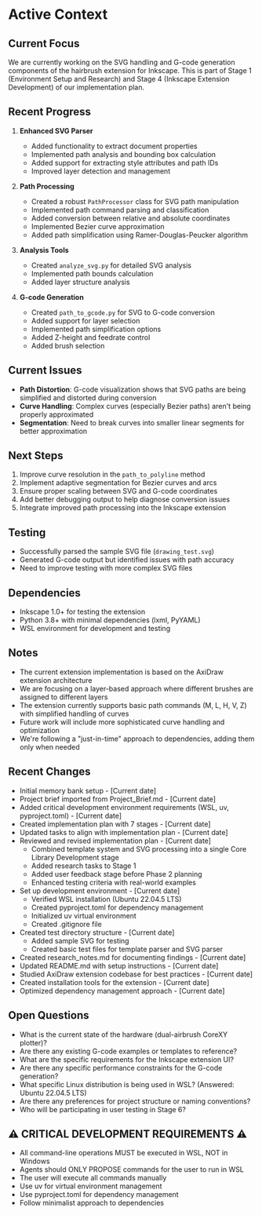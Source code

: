 # Active Context

## Current Focus
We are currently working on the SVG handling and G-code generation components of the hairbrush extension for Inkscape. This is part of Stage 1 (Environment Setup and Research) and Stage 4 (Inkscape Extension Development) of our implementation plan.

## Recent Progress
1. **Enhanced SVG Parser**
   - Added functionality to extract document properties
   - Implemented path analysis and bounding box calculation
   - Added support for extracting style attributes and path IDs
   - Improved layer detection and management

2. **Path Processing**
   - Created a robust `PathProcessor` class for SVG path manipulation
   - Implemented path command parsing and classification
   - Added conversion between relative and absolute coordinates
   - Implemented Bezier curve approximation
   - Added path simplification using Ramer-Douglas-Peucker algorithm

3. **Analysis Tools**
   - Created `analyze_svg.py` for detailed SVG analysis
   - Implemented path bounds calculation
   - Added layer structure analysis

4. **G-code Generation**
   - Created `path_to_gcode.py` for SVG to G-code conversion
   - Added support for layer selection
   - Implemented path simplification options
   - Added Z-height and feedrate control
   - Added brush selection

## Current Issues
- **Path Distortion**: G-code visualization shows that SVG paths are being simplified and distorted during conversion
- **Curve Handling**: Complex curves (especially Bezier paths) aren't being properly approximated
- **Segmentation**: Need to break curves into smaller linear segments for better approximation

## Next Steps
1. Improve curve resolution in the `path_to_polyline` method
2. Implement adaptive segmentation for Bezier curves and arcs
3. Ensure proper scaling between SVG and G-code coordinates
4. Add better debugging output to help diagnose conversion issues
5. Integrate improved path processing into the Inkscape extension

## Testing
- Successfully parsed the sample SVG file (`drawing_test.svg`)
- Generated G-code output but identified issues with path accuracy
- Need to improve testing with more complex SVG files

## Dependencies
- Inkscape 1.0+ for testing the extension
- Python 3.8+ with minimal dependencies (lxml, PyYAML)
- WSL environment for development and testing

## Notes
- The current extension implementation is based on the AxiDraw extension architecture
- We are focusing on a layer-based approach where different brushes are assigned to different layers
- The extension currently supports basic path commands (M, L, H, V, Z) with simplified handling of curves
- Future work will include more sophisticated curve handling and optimization
- We're following a "just-in-time" approach to dependencies, adding them only when needed

## Recent Changes
- Initial memory bank setup - [Current date]
- Project brief imported from Project_Brief.md - [Current date]
- Added critical development environment requirements (WSL, uv, pyproject.toml) - [Current date]
- Created implementation plan with 7 stages - [Current date]
- Updated tasks to align with implementation plan - [Current date]
- Reviewed and revised implementation plan - [Current date]
  - Combined template system and SVG processing into a single Core Library Development stage
  - Added research tasks to Stage 1
  - Added user feedback stage before Phase 2 planning
  - Enhanced testing criteria with real-world examples
- Set up development environment - [Current date]
  - Verified WSL installation (Ubuntu 22.04.5 LTS)
  - Created pyproject.toml for dependency management
  - Initialized uv virtual environment
  - Created .gitignore file
- Created test directory structure - [Current date]
  - Added sample SVG for testing
  - Created basic test files for template parser and SVG parser
- Created research_notes.md for documenting findings - [Current date]
- Updated README.md with setup instructions - [Current date]
- Studied AxiDraw extension codebase for best practices - [Current date]
- Created installation tools for the extension - [Current date]
- Optimized dependency management approach - [Current date]

## Open Questions
- What is the current state of the hardware (dual-airbrush CoreXY plotter)?
- Are there any existing G-code examples or templates to reference?
- What are the specific requirements for the Inkscape extension UI?
- Are there any specific performance constraints for the G-code generation?
- What specific Linux distribution is being used in WSL? (Answered: Ubuntu 22.04.5 LTS)
- Are there any preferences for project structure or naming conventions?
- Who will be participating in user testing in Stage 6?

## ⚠️ CRITICAL DEVELOPMENT REQUIREMENTS ⚠️
- All command-line operations MUST be executed in WSL, NOT in Windows
- Agents should ONLY PROPOSE commands for the user to run in WSL
- The user will execute all commands manually
- Use uv for virtual environment management
- Use pyproject.toml for dependency management
- Follow minimalist approach to dependencies 